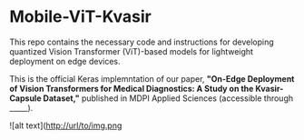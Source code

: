 # Mobile-ViT-Kvasir

This  repo contains the necessary code and instructions for developing quantized Vision Transformer (ViT)-based models for lightweight deployment on edge devices. 

This is the official Keras implemntation of our paper, **"On-Edge Deployment of Vision Transformers for Medical
Diagnostics: A Study on the Kvasir-Capsule Dataset,"** published in MDPI Applied Sciences (accessible through _____).

![alt text]([http://url/to/img.png](https://github.com/DaraVaram/Mobile-ViT-Kvasir/blob/main/Pipeline.jpg)
